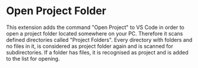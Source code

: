 # Open Project Folder

This extension adds the command "Open Project" to VS Code in order
to open a project folder located somewhere on your PC. Therefore
it scans defined directories called "Project Folders". Every
directory with folders and no files in it, is considered as project
folder again and is scanned for subdirectories. If a folder has
files, it is recognised as project and is added to the list for
opening.
